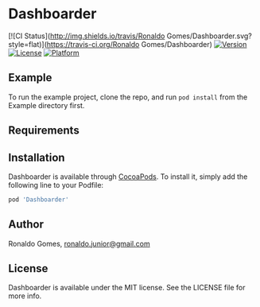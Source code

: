 # Dashboarder

[![CI Status](http://img.shields.io/travis/Ronaldo Gomes/Dashboarder.svg?style=flat)](https://travis-ci.org/Ronaldo Gomes/Dashboarder)
[![Version](https://img.shields.io/cocoapods/v/Dashboarder.svg?style=flat)](http://cocoapods.org/pods/Dashboarder)
[![License](https://img.shields.io/cocoapods/l/Dashboarder.svg?style=flat)](http://cocoapods.org/pods/Dashboarder)
[![Platform](https://img.shields.io/cocoapods/p/Dashboarder.svg?style=flat)](http://cocoapods.org/pods/Dashboarder)

## Example

To run the example project, clone the repo, and run `pod install` from the Example directory first.

## Requirements

## Installation

Dashboarder is available through [CocoaPods](http://cocoapods.org). To install
it, simply add the following line to your Podfile:

```ruby
pod 'Dashboarder'
```

## Author

Ronaldo Gomes, ronaldo.junior@gmail.com

## License

Dashboarder is available under the MIT license. See the LICENSE file for more info.
